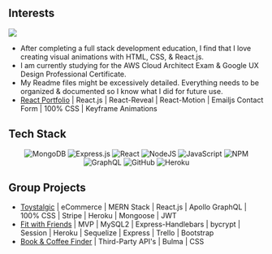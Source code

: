 <!-- <h2 align="center">About Me</h2>  -->
## Interests
<p align="left">
  <a href="https://skillicons.dev">
    <img src="https://skillicons.dev/icons?i=aws,html,css,react" />
  </a>
</p>

- After completing a full stack development education, I find that I love creating visual animations with HTML, CSS, & React.js.
- I am currently studying for the AWS Cloud Architect Exam & Google UX Design Professional Certificate. 
- My Readme files might be excessively detailed. Everything needs to be organized & documented so I know what I did for future use.
- [React Portfolio](https://cynthiagodoy.github.io/react.js-portfolio/) | React.js | React-Reveal | React-Motion | Emailjs Contact Form | 100% CSS | Keyframe Animations

## Tech Stack
<div align="center">

![MongoDB](https://img.shields.io/badge/MongoDB-%234ea94b.svg?style=for-the-badge&logo=mongodb&logoColor=white)
![Express.js](https://img.shields.io/badge/express.js-%23404d59.svg?style=for-the-badge&logo=express&logoColor=%2361DAFB)
![React](https://img.shields.io/badge/react-%2320232a.svg?style=for-the-badge&logo=react&logoColor=%2361DAFB)
![NodeJS](https://img.shields.io/badge/node.js-6DA55F?style=for-the-badge&logo=node.js&logoColor=white)
![JavaScript](https://img.shields.io/badge/javascript-%23323330.svg?style=for-the-badge&logo=javascript&logoColor=%23F7DF1E)
![NPM](https://img.shields.io/badge/NPM-%23000000.svg?style=for-the-badge&logo=npm&logoColor=white)
![GraphQL](https://img.shields.io/badge/-GraphQL-E10098?style=for-the-badge&logo=graphql&logoColor=white)
![GitHub](https://img.shields.io/badge/github-%23121011.svg?style=for-the-badge&logo=github&logoColor=white)
![Heroku](https://img.shields.io/badge/heroku-%23430098.svg?style=for-the-badge&logo=heroku&logoColor=white)

</div>

## Group Projects

- [Toystalgic](https://toystalgic.herokuapp.com/) | eCommerce | MERN Stack | React.js | Apollo GraphQL | 100% CSS | Stripe | Heroku | Mongoose | JWT
- [Fit with Friends](https://fitwithfriends-app.herokuapp.com/) | MVP | MySQL2 | Express-Handlebars | bycrypt | Session | Heroku | Sequelize | Express | Trello | Bootstrap
- [Book & Coffee Finder](https://noah8863.github.io/Coffee-and-Book-Finder/) | Third-Party API's | Bulma | CSS

